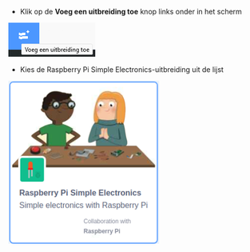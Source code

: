 - Klik op de **Voeg een uitbreiding toe** knop links onder in het scherm

![Het pictogram voor het toevoegen van een uitbreiding (twee aparte blokken met een 'toevoegen'-teken) is gemarkeerd.](images/add-extension.png)

- Kies de Raspberry Pi Simple Electronics-uitbreiding uit de lijst

![Het pictogram van de Raspberry Pi Simple Electronics-uitbreiding in de lijst.](images/gpio-extension.png)